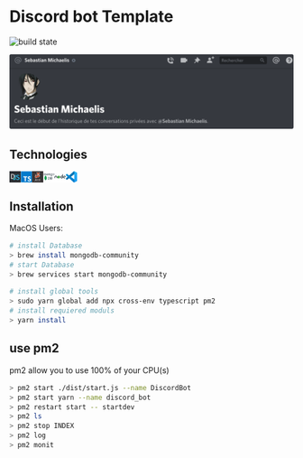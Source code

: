 # Discord bot Template

![build state](https://img.shields.io/badge/build-passing-green)

![Preview_bot](./assets/images/Preview_bot.png)

## Technologies

<div style="display:flex">
  <img src="./assets/images/discordjs.png" style="width:20px"/>
  <img src="./assets/images/TypeScript_logo.png" style="width:20px"/>
  <img src="./assets/images/jest_logo.jpg" style="width:20px"/>
  <img src="./assets/images/mongodb-logo.png" style="width:20px"/>
  <img src="./assets/images/nodejs.png" style="width:20px"/>
  <img src="./assets/images/Visual_Studio_Code_1.35_icon.svg" style="width:20px"/>
</div>

## Installation
MacOS Users:

```sh
# install Database
> brew install mongodb-community
# start Database
> brew services start mongodb-community
```

```sh
# install global tools
> sudo yarn global add npx cross-env typescript pm2
# install requiered moduls
> yarn install
```

## use pm2

pm2 allow you to use 100% of your CPU(s)

```sh
> pm2 start ./dist/start.js --name DiscordBot
> pm2 start yarn --name discord_bot
> pm2 restart start -- startdev
> pm2 ls
> pm2 stop INDEX
> pm2 log
> pm2 monit
```
